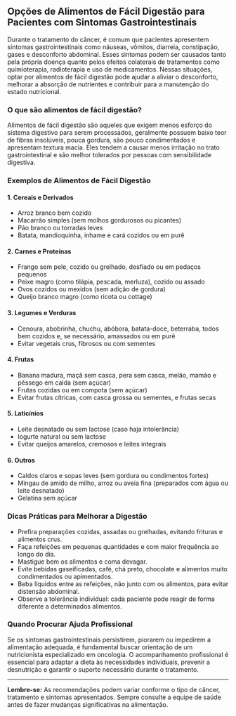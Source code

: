 
## Opções de Alimentos de Fácil Digestão para Pacientes com Sintomas Gastrointestinais

Durante o tratamento do câncer, é comum que pacientes apresentem sintomas gastrointestinais como náuseas, vômitos, diarreia, constipação, gases e desconforto abdominal. Esses sintomas podem ser causados tanto pela própria doença quanto pelos efeitos colaterais de tratamentos como quimioterapia, radioterapia e uso de medicamentos. Nessas situações, optar por alimentos de fácil digestão pode ajudar a aliviar o desconforto, melhorar a absorção de nutrientes e contribuir para a manutenção do estado nutricional.

### O que são alimentos de fácil digestão?

Alimentos de fácil digestão são aqueles que exigem menos esforço do sistema digestivo para serem processados, geralmente possuem baixo teor de fibras insolúveis, pouca gordura, são pouco condimentados e apresentam textura macia. Eles tendem a causar menos irritação no trato gastrointestinal e são melhor tolerados por pessoas com sensibilidade digestiva.

### Exemplos de Alimentos de Fácil Digestão

#### 1. **Cereais e Derivados**
- Arroz branco bem cozido
- Macarrão simples (sem molhos gordurosos ou picantes)
- Pão branco ou torradas leves
- Batata, mandioquinha, inhame e cará cozidos ou em purê

#### 2. **Carnes e Proteínas**
- Frango sem pele, cozido ou grelhado, desfiado ou em pedaços pequenos
- Peixe magro (como tilápia, pescada, merluza), cozido ou assado
- Ovos cozidos ou mexidos (sem adição de gordura)
- Queijo branco magro (como ricota ou cottage)

#### 3. **Legumes e Verduras**
- Cenoura, abobrinha, chuchu, abóbora, batata-doce, beterraba, todos bem cozidos e, se necessário, amassados ou em purê
- Evitar vegetais crus, fibrosos ou com sementes

#### 4. **Frutas**
- Banana madura, maçã sem casca, pera sem casca, melão, mamão e pêssego em calda (sem açúcar)
- Frutas cozidas ou em compota (sem açúcar)
- Evitar frutas cítricas, com casca grossa ou sementes, e frutas secas

#### 5. **Laticínios**
- Leite desnatado ou sem lactose (caso haja intolerância)
- Iogurte natural ou sem lactose
- Evitar queijos amarelos, cremosos e leites integrais

#### 6. **Outros**
- Caldos claros e sopas leves (sem gordura ou condimentos fortes)
- Mingau de amido de milho, arroz ou aveia fina (preparados com água ou leite desnatado)
- Gelatina sem açúcar

### Dicas Práticas para Melhorar a Digestão

- Prefira preparações cozidas, assadas ou grelhadas, evitando frituras e alimentos crus.
- Faça refeições em pequenas quantidades e com maior frequência ao longo do dia.
- Mastigue bem os alimentos e coma devagar.
- Evite bebidas gaseificadas, café, chá preto, chocolate e alimentos muito condimentados ou apimentados.
- Beba líquidos entre as refeições, não junto com os alimentos, para evitar distensão abdominal.
- Observe a tolerância individual: cada paciente pode reagir de forma diferente a determinados alimentos.

### Quando Procurar Ajuda Profissional

Se os sintomas gastrointestinais persistirem, piorarem ou impedirem a alimentação adequada, é fundamental buscar orientação de um nutricionista especializado em oncologia. O acompanhamento profissional é essencial para adaptar a dieta às necessidades individuais, prevenir a desnutrição e garantir o suporte necessário durante o tratamento.

---

**Lembre-se:** As recomendações podem variar conforme o tipo de câncer, tratamento e sintomas apresentados. Sempre consulte a equipe de saúde antes de fazer mudanças significativas na alimentação.
```
